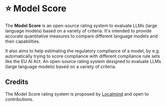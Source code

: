# ⭐ Model Score
The **Model Score** is an open-source rating system to evaluate LLMs (large language models) based on a variety of criteria. It's intended to provide accurate quantitative measures to compare different language models and their capabilities.

It also aims to help estimating the regulatory compliance of a model, by e.g. automatically trying to score compliance with different compliance rule sets like the EU AI Act.
An open-source rating system designed to evaluate LLMs (large language models) based on a variety of criteria.

## Credits

The Model Score rating system is proposed by [Localmind](https://www.localmind.ai) and open to contributions.
